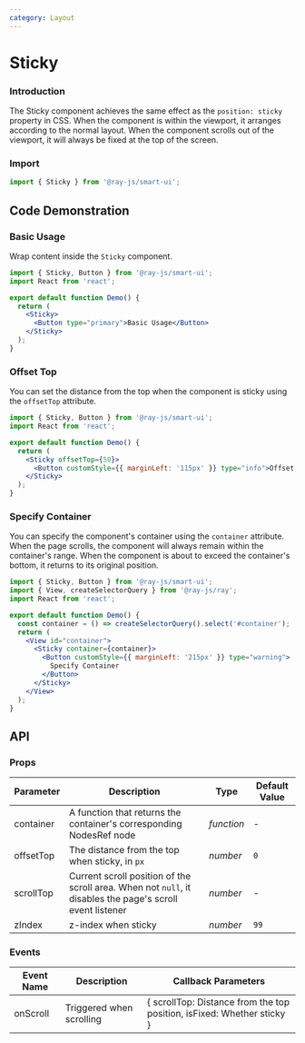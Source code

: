 ```yaml
---
category: Layout
---
```


# Sticky

### Introduction

The Sticky component achieves the same effect as the `position: sticky` property in CSS. When the component is within the viewport, it arranges according to the normal layout. When the component scrolls out of the viewport, it will always be fixed at the top of the screen.

### Import

```jsx
import { Sticky } from '@ray-js/smart-ui';
```

## Code Demonstration

### Basic Usage

Wrap content inside the `Sticky` component.

```jsx
import { Sticky, Button } from '@ray-js/smart-ui';
import React from 'react';

export default function Demo() {
  return (
    <Sticky>
      <Button type="primary">Basic Usage</Button>
    </Sticky>
  );
}
```

### Offset Top

You can set the distance from the top when the component is sticky using the `offsetTop` attribute.

```jsx
import { Sticky, Button } from '@ray-js/smart-ui';
import React from 'react';

export default function Demo() {
  return (
    <Sticky offsetTop={50}>
      <Button customStyle={{ marginLeft: '115px' }} type="info">Offset Top</Button>
    </Sticky>
  );
}
```

### Specify Container

You can specify the component's container using the `container` attribute. When the page scrolls, the component will always remain within the container's range. When the component is about to exceed the container's bottom, it returns to its original position.

```jsx
import { Sticky, Button } from '@ray-js/smart-ui';
import { View, createSelectorQuery } from '@ray-js/ray';
import React from 'react';

export default function Demo() {
  const container = () => createSelectorQuery().select('#container');
  return (
    <View id="container">
      <Sticky container={container}>
        <Button customStyle={{ marginLeft: '215px' }} type="warning">
          Specify Container
        </Button>
      </Sticky>
    </View>
  );
}
```

## API

### Props

| Parameter   | Description                                                 | Type       | Default Value |
| ----------- | ----------------------------------------------------------- | ---------- | ------------- |
| container | A function that returns the container's corresponding NodesRef node | _function_ | - |
| offsetTop | The distance from the top when sticky, in `px` | _number_ | `0` |
| scrollTop | Current scroll position of the scroll area. When not `null`, it disables the page's scroll event listener | _number_ | - |
| zIndex | z-index when sticky | _number_ | `99` |

### Events

| Event Name   | Description  | Callback Parameters                                      |
| ------------ | ------------ | -------------------------------------------------------- |
| onScroll | Triggered when scrolling | { scrollTop: Distance from the top position, isFixed: Whether sticky } |